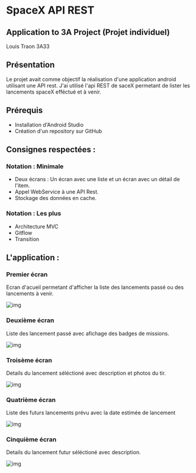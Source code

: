 # SpaceX API REST
## Application to 3A Project (Projet individuel)

Louis Traon 3A33

## Présentation

Le projet avait comme objectif la réalisation d'une application android utilisant une API rest.
J'ai utilisé l'api REST de saceX permetant de lister les lancements spaceX efféctué et à venir.

## Prérequis

* Installation d'Android Studio
* Création d'un repository sur GitHub

## Consignes respectées : 
### Notation : Minimale
* Deux écrans : Un écran avec une liste et un écran avec un détail de l'item.
* Appel WebService à une API Rest.
* Stockage des données en cache.

### Notation : Les plus
* Architecture MVC
* Gitflow
* Transition

## L'application :

### Premier écran
Ecran d'acueil permetant d'afficher la liste des lancements passé ou des lancements à venir.

![img](https://github.com/Lundevs/SpaceXTracker/blob/master/ScreenShotsApp/Screenshot_20190328-141255.jpg)

### Deuxième écran
Liste des lancement passé avec afichage des badges de missions.

![img](https://github.com/Lundevs/SpaceXTracker/blob/master/ScreenShotsApp/Screenshot_20190328-141305.jpg)

### Troisème écran
Details du lancement séléctioné avec description et photos du tir.

![img](https://github.com/Lundevs/SpaceXTracker/blob/master/ScreenShotsApp/Screenshot_20190328-141324.jpg)

### Quatrième écran
Liste des futurs lancements prévu avec la date estimée de lancement

![img](https://github.com/Lundevs/SpaceXTracker/blob/master/ScreenShotsApp/Screenshot_20190328-141356.jpg)


### Cinquième écran
Details du lancement futur séléctioné avec description.

![img](https://github.com/Lundevs/SpaceXTracker/blob/master/ScreenShotsApp/Screenshot_20190328-141411.jpg)
